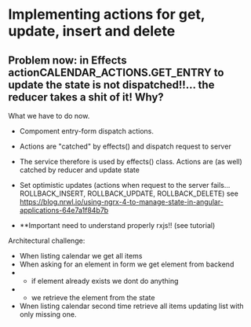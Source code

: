 # Implementing actions for get, update, insert and delete

## Problem now: in Effects actionCALENDAR_ACTIONS.GET_ENTRY to update the state is not dispatched!!... the reducer takes a shit of it! Why?

What we have to do now.

- Compoment entry-form dispatch actions.
- Actions are "catched" by effects() and dispatch request to server
- The service therefore is used by effects() class.
Actions are (as well) catched by reducer and update state
- Set optimistic updates (actions when request to the server fails... ROLLBACK_INSERT, ROLLBACK_UPDATE, ROLLBACK_DELETE) see https://blog.nrwl.io/using-ngrx-4-to-manage-state-in-angular-applications-64e7a1f84b7b


- **Important need to understand properly rxjs!! (see tutorial)


Architectural challenge:

- When listing calendar we get all items
- When asking for an element in form we get element from backend
- - if element already exists we dont do anything
- - we retrieve the element from the state
- Wnen listing calendar second time retrieve all items updating list with only missing one. 


